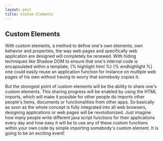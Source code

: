 ```yaml
---
layout: post
title: Custom Elements
---
```


## Custom Elements

<p>
With custom elements, a method to define one's own elements, own behavior and properties, 
the way web pages and specifically web application are designed will completely be renewed. 
With hiding techniques like Shadow DOM to ensure that one's internal code is encapsulated within a template,
{% highlight html %} <template>...</template> {% endhighlight %}
one could easily reuse an application function for instance on multiple web pages of his own without having to worry that somebody copies it.
</p>
<p>
But the strongest point of custom elements will be the ability to share one's custom elements. 
This sharing progress will be enabled by using the HTML imports, which will make it possible for other people do 
imports other people's items, documents or functionalities from other apps. So basically as soon as the whole concept 
is fully integrated into all web browsers, designing applications or web pages will be revolutionized. Just imagine how 
many people write different java script functions for their applications every day and how easy it will be to use any of
these custom functions within your own code by simple importing somebody's custom element. It is going to be an exciting event!
<p>
